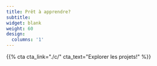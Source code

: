 ```yaml
---
title: Prêt à apprendre?
subtitle:
widget: blank
weight: 60
design:
  columns: '1'
---
```


{{% cta cta_link="./c/" cta_text="Explorer les projets!" %}}
